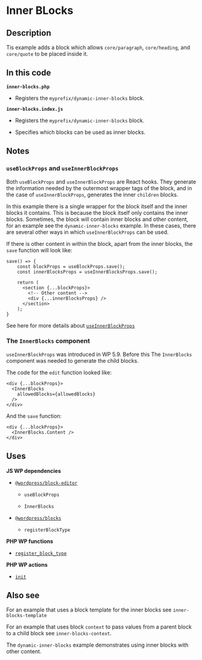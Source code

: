 # Inner BLocks

## Description

Tis example adds a block which allows `core/paragraph`, `core/heading`, and `core/quote` to be placed inside it.

## In this code

**`inner-blocks.php`**

- Registers the `myprefix/dynamic-inner-blocks` block.

**`inner-blocks.index.js`**

- Registers the `myprefix/dynamic-inner-blocks` block.

- Specifies which blocks can be used as inner blocks.

## Notes

### `useBlockProps` and `useInnerBlockProps`

Both `useBlockProps` and `useInnerBlockProps` are React hooks. They generate the information needed by the outermost wrapper tags of the block, and in the case of `useInnerBlockProps`, generates the inner `children` blocks.

In this example there is a single wrapper for the block itself and the inner blocks it contains. This is because the block itself only contains the inner blocks. Sometimes, the block will contain inner blocks and other content, for an example see the `dynamic-inner-blocks` example. In these cases, there are several other ways in which `useInnerBlockProps` can be used.

If there is other content in within the block, apart from the inner blocks, the `save` function will look like:

    save() => {
        const blockProps = useBlockProps.save();
        const innerBlocksProps = useInnerBlocksProps.save();

        return (
          <section {...blockProps}>
            <!-- Other content -->
            <div {...innerBlocksProps} />
          </section>
        );
    }

See here for more details about [`useInnerBlockProps`](https://make.wordpress.org/core/2021/12/28/take-more-control-over-inner-block-areas-as-a-block-developer/)

### The `InnerBlocks` component

`useInnerBlockProps` was introduced in WP 5.9. Before this The `InnerBlocks` component was needed to generate the child blocks.

The code for the `edit` function looked like:

    <div {...blockProps}>
      <InnerBlocks
        allowedBlocks={allowedBlocks}
      />
    </div>

And the `save` function:

    <div {...blockProps}>
      <InnerBlocks.Content />
    </div>

## Uses

**JS WP dependencies**

- [`@wordpress/block-editor`](https://developer.wordpress.org/block-editor/reference-guides/packages/packages-block-editor/)

  - `useBlockProps`

  - `InnerBlocks`

- [`@wordpress/blocks`](https://developer.wordpress.org/block-editor/reference-guides/packages/packages-blocks/)

  - `registerBlockType`

**PHP WP functions**

- [`register_block_type`](https://developer.wordpress.org/reference/functions/register_block_type/)

**PHP WP actions**

- [`init`](https://developer.wordpress.org/reference/hooks/init/)

## Also see

For an example that uses a block template for the inner blocks see `inner-blocks-template`

For an example that uses block `context` to pass values from a parent block to a child block see `inner-blocks-context`.

The `dynamic-inner-blocks` example demonstrates using inner blocks with other content.
